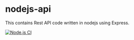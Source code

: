 # nodejs-api

This contains Rest API code written in nodejs using Express.

[![Node.js CI](https://github.com/Venkatakrishnan/nodejs-api/actions/workflows/node.js.yml/badge.svg)](https://github.com/Venkatakrishnan/nodejs-api/actions/workflows/node.js.yml)
